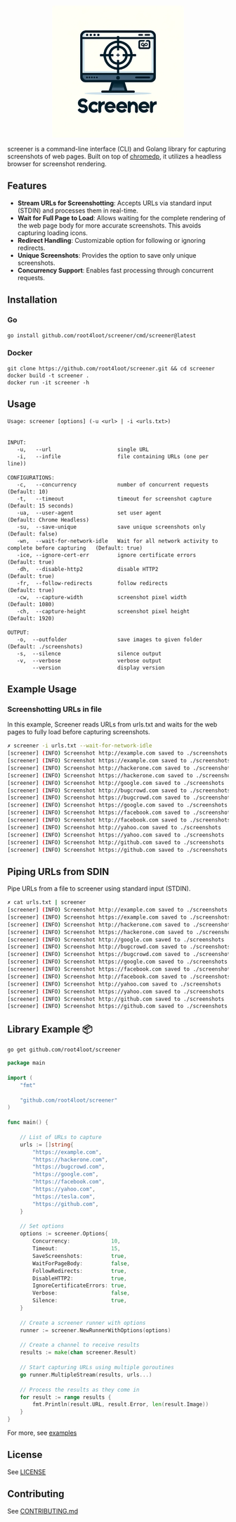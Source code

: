 <p align="center">
<img src="./assets/logo.png" alt="screener logo" width="300"/>
</p>

screener is a command-line interface (CLI) and Golang library for capturing screenshots of web pages. Built on top of [chromedp](https://github.com/chromedp/chromedp), it utilizes a headless browser for screenshot rendering.

## Features

- **Stream URLs for Screenshotting**: Accepts URLs via standard input (STDIN) and processes them in real-time.
- **Wait for Full Page to Load**: Allows waiting for the complete rendering of the web page body for more accurate screenshots. This avoids capturing loading icons.
- **Redirect Handling**: Customizable option for following or ignoring redirects.
- **Unique Screenshots**: Provides the option to save only unique screenshots.
- **Concurrency Support**: Enables fast processing through concurrent requests.

## Installation

### Go
```
go install github.com/root4loot/screener/cmd/screener@latest
```

### Docker

```
git clone https://github.com/root4loot/screener.git && cd screener
docker build -t screener .
docker run -it screener -h
```

## Usage

```
Usage: screener [options] (-u <url> | -i <urls.txt>)


INPUT:
   -u,   --url                     single URL
   -i,   --infile                  file containing URLs (one per line))

CONFIGURATIONS:
   -c,   --concurrency             number of concurrent requests                                (Default: 10)
   -t,   --timeout                 timeout for screenshot capture                               (Default: 15 seconds)
   -ua,  --user-agent              set user agent                                               (Default: Chrome Headless)
   -su,  --save-unique             save unique screenshots only                                 (Default: false)
   -wn,  --wait-for-network-idle   Wait for all network activity to complete before capturing   (Default: true)
   -ice, --ignore-cert-err         ignore certificate errors                                    (Default: true)
   -dh,  --disable-http2           disable HTTP2                                                (Default: true)
   -fr,  --follow-redirects        follow redirects                                             (Default: true)
   -cw,  --capture-width           screenshot pixel width                                       (Default: 1080)
   -ch,  --capture-height          screenshot pixel height                                      (Default: 1920)

OUTPUT:
   -o,  --outfolder                save images to given folder     (Default: ./screenshots)
   -s,  --silence                  silence output
   -v,  --verbose                  verbose output
        --version                  display version
```


## Example Usage

### Screenshotting URLs in file
In this example, Screener reads URLs from urls.txt and waits for the web pages to fully load before capturing screenshots.

```sh
✗ screener -i urls.txt --wait-for-network-idle
[screener] (INFO) Screenshot http://example.com saved to ./screenshots
[screener] (INFO) Screenshot https://example.com saved to ./screenshots
[screener] (INFO) Screenshot http://hackerone.com saved to ./screenshots
[screener] (INFO) Screenshot https://hackerone.com saved to ./screenshots
[screener] (INFO) Screenshot http://google.com saved to ./screenshots 
[screener] (INFO) Screenshot http://bugcrowd.com saved to ./screenshots
[screener] (INFO) Screenshot https://bugcrowd.com saved to ./screenshots
[screener] (INFO) Screenshot https://google.com saved to ./screenshots
[screener] (INFO) Screenshot https://facebook.com saved to ./screenshots 
[screener] (INFO) Screenshot http://facebook.com saved to ./screenshots
[screener] (INFO) Screenshot http://yahoo.com saved to ./screenshots   
[screener] (INFO) Screenshot https://yahoo.com saved to ./screenshots
[screener] (INFO) Screenshot http://github.com saved to ./screenshots
[screener] (INFO) Screenshot https://github.com saved to ./screenshots
```

## Piping URLs from SDIN
Pipe URLs from a file to screener using standard input (STDIN).

```sh
✗ cat urls.txt | screener                        
[screener] (INFO) Screenshot http://example.com saved to ./screenshots
[screener] (INFO) Screenshot https://example.com saved to ./screenshots
[screener] (INFO) Screenshot http://hackerone.com saved to ./screenshots
[screener] (INFO) Screenshot https://hackerone.com saved to ./screenshots
[screener] (INFO) Screenshot http://google.com saved to ./screenshots 
[screener] (INFO) Screenshot http://bugcrowd.com saved to ./screenshots
[screener] (INFO) Screenshot https://bugcrowd.com saved to ./screenshots
[screener] (INFO) Screenshot https://google.com saved to ./screenshots
[screener] (INFO) Screenshot https://facebook.com saved to ./screenshots 
[screener] (INFO) Screenshot http://facebook.com saved to ./screenshots
[screener] (INFO) Screenshot http://yahoo.com saved to ./screenshots   
[screener] (INFO) Screenshot https://yahoo.com saved to ./screenshots
[screener] (INFO) Screenshot http://github.com saved to ./screenshots
[screener] (INFO) Screenshot https://github.com saved to ./screenshots
```


## Library Example 📦

```
go get github.com/root4loot/screener
```

```go
package main

import (
	"fmt"

	"github.com/root4loot/screener"
)

func main() {

	// List of URLs to capture
	urls := []string{
		"https://example.com",
		"https://hackerone.com",
		"https://bugcrowd.com",
		"https://google.com",
		"https://facebook.com",
		"https://yahoo.com",
		"https://tesla.com",
		"https://github.com",
	}

	// Set options
	options := screener.Options{
		Concurrency:             10,
		Timeout:                 15,
		SaveScreenshots:         true,
		WaitForPageBody:         false,
		FollowRedirects:         true,
		DisableHTTP2:            true,
		IgnoreCertificateErrors: true,
		Verbose:                 false,
		Silence:                 true,
	}

	// Create a screener runner with options
	runner := screener.NewRunnerWithOptions(options)

	// Create a channel to receive results
	results := make(chan screener.Result)

	// Start capturing URLs using multiple goroutines
	go runner.MultipleStream(results, urls...)

	// Process the results as they come in
	for result := range results {
		fmt.Println(result.URL, result.Error, len(result.Image))
	}
}

```

For more, see [examples](https://github.com/root4loot/screener/tree/master/examples)

## License

See [LICENSE](LICENSE)

## Contributing

See [CONTRIBUTING.md](CONTRIBUTING.md)